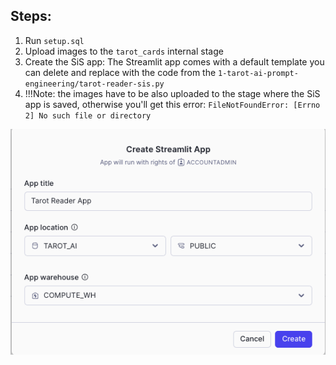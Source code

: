 ## Steps:
1. Run <code>setup.sql</code>
2. Upload images to the <code>tarot_cards</code> internal stage
3. Create the SiS app: The Streamlit app comes with a default template you can delete and replace with the code from the <code>1-tarot-ai-prompt-engineering/tarot-reader-sis.py </code>
4. !!!Note: the images have to be also uploaded to the stage where the SiS app is saved, otherwise you'll get this error: <code>FileNotFoundError: [Errno 2] No such file or directory</code>

![alt text](image.png)
